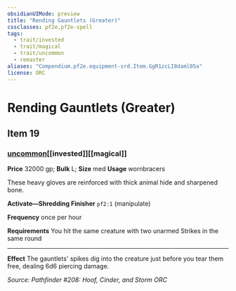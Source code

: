 ```yaml
---
obsidianUIMode: preview
title: "Rending Gauntlets (Greater)"
cssclasses: pf2e,pf2e-spell
tags:
  - trait/invested
  - trait/magical
  - trait/uncommon
  - remaster
aliases: "Compendium.pf2e.equipment-srd.Item.GgR1zcLI8daml05a"
license: ORC
---
```

# Rending Gauntlets (Greater)
## Item 19
### [uncommon](uncommon "Uncommon Rarity Trait")[[invested]][[magical]]


**Price** 32000 gp; 
**Bulk** L; **Size** med
**Usage** wornbracers

These heavy gloves are reinforced with thick animal hide and sharpened bone.

**Activate—Shredding Finisher** `pf2:1` (manipulate)

**Frequency** once per hour

**Requirements** You hit the same creature with two unarmed Strikes in the same round

* * *

**Effect** The gauntlets' spikes dig into the creature just before you tear them free, dealing 6d6 piercing damage.

*Source: Pathfinder #208: Hoof, Cinder, and Storm*
*ORC*